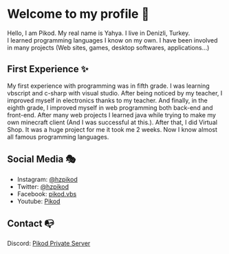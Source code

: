 # Welcome to my profile 🥳
Hello, I am Pikod. My real name is Yahya. I live in Denizli, Turkey.
<br>I learned programming languages I know on my own. I have been involved in many projects (Web sites, games, desktop softwares, applications...)

## First Experience ✨
My first experience with programming was in fifth grade. I was learning vbscript and c-sharp with visual studio. After being noticed by my teacher, I improved myself in electronics thanks to my teacher. And finally, in the eighth grade, I improved myself in web programming both back-end and front-end. After many web projects I learned java while trying to make my own minecraft client (And I was successful at this.). After that, I did Virtual Shop. It was a huge project for me it took me 2 weeks. Now I know almost all famous programming languages. 

## Social Media 🎭

- Instagram: [@hzpikod](https://www.instagram.com/hzpikod/)
- Twitter: [@hzpikod](https://twitter.com/hzpikod)
- Facebook: [pikod.vbs](https://www.facebook.com/pikod.vbs)
- Youtube: [Pikod](https://www.youtube.com/c/Pikod)

## Contact 📭
Discord: [Pikod Private Server](https://discord.gg/z7K34mv2jE)

